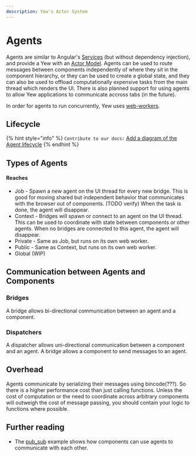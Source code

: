 ```yaml
---
description: Yew's Actor System
---
```


# Agents

Agents are similar to Angular's [Services](https://angular.io/guide/architecture-services) \(but without dependency injection\), and provide a Yew with an [Actor Model](https://en.wikipedia.org/wiki/Actor_model). Agents can be used to route messages between components independently of where they sit in the component hierarchy, or they can be used to create a global state, and they can also be used to offload computationally expensive tasks from the main thread which renders the UI. There is also planned support for using agents to allow Yew applications to communicate accross tabs \(in the future\).

In order for agents to run concurrently, Yew uses [web-workers](https://developer.mozilla.org/en-US/docs/Web/API/Web_Workers_API/Using_web_workers).

## Lifecycle

{% hint style="info" %}
`Contribute to our docs:` [Add a diagram of the Agent lifecycle](https://github.com/yewstack/docs/issues/23)
{% endhint %}

## Types of Agents

#### Reaches

* Job - Spawn a new agent on the UI thread for every new bridge. This is good for moving shared but independent behavior that communicates with the browser out of components. \(TODO verify\) When the task is done, the agent will disappear.
* Context - Bridges will spawn or connect to an agent on the UI thread. This can be used to coordinate with state between components or other agents. When no bridges are connected to this agent, the agent will disappear.
* Private - Same as Job, but runs on its own web worker. 
* Public - Same as Context, but runs on its own web worker.
* Global \(WIP\)

## Communication between Agents and Components


### Bridges

A bridge allows bi-directional communication between an agent and a component.

### Dispatchers

A dispatcher allows uni-directional communication between a component and an agent. A bridge allows a component to send messages to an agent.

## Overhead

Agents communicate by serializing their messages using bincode\(???\). So there is a higher performance cost than just calling functions. Unless the cost of computation or the need to coordinate across arbitrary components will outweigh the cost of message passing, you should contain your logic to functions where possible.

## Further reading
* The [pub_sub](https://github.com/yewstack/yew/tree/master/examples/pub_sub) example shows how components can use agents to communicate with each other.

